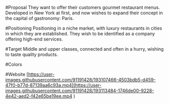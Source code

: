 #Proposal
They want to offer their customers gourmet restaurant menus. Developed in New York at first, and now wishes to expand their concept in the capital of gastronomy: Paris.

#Positioning
Positioning in a niche market, with luxury restaurants in cities in which they are established. They wish to be identified as a company offering high-end services.

#Target
Middle and upper classes, connected and often in a hurry, wishing to taste quality products.

#Colors


#Website
[https://user-images.githubusercontent.com/91191428/193107466-4503bdb5-d459-47f0-b77d-87139aa6c93a.mp4](https://user-images.githubusercontent.com/91191428/193113484-1746de00-9228-4e42-aed2-f42e65be19ee.mp4
)
